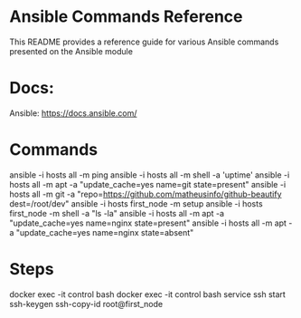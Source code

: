 # Ansible Commands Reference

This README provides a reference guide for various Ansible commands presented on the Ansible module


# Docs:
Ansible: https://docs.ansible.com/

# Commands

ansible -i hosts all -m ping
ansible -i hosts all -m shell -a 'uptime'
ansible -i hosts all -m apt -a "update_cache=yes name=git state=present"
ansible -i hosts all -m git -a "repo=https://github.com/matheusinfo/github-beautify dest=/root/dev"
ansible -i hosts first_node -m setup 
ansible -i hosts first_node -m shell -a "ls -la" 
ansible -i hosts all -m apt -a "update_cache=yes name=nginx state=present"
ansible -i hosts all -m apt -a "update_cache=yes name=nginx state=absent"

# Steps
docker exec -it control bash
docker exec -it control bash
service ssh start
ssh-keygen
ssh-copy-id root@first_node